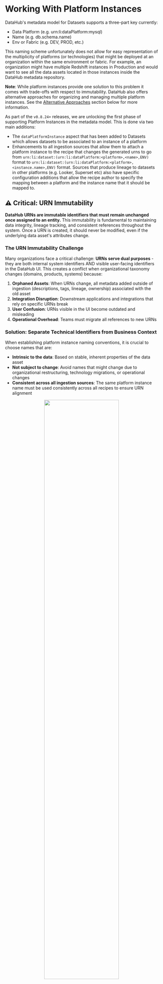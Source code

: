 # Working With Platform Instances

DataHub's metadata model for Datasets supports a three-part key currently:

- Data Platform (e.g. urn:li:dataPlatform:mysql)
- Name (e.g. db.schema.name)
- Env or Fabric (e.g. DEV, PROD, etc.)

This naming scheme unfortunately does not allow for easy representation of the multiplicity of platforms (or technologies) that might be deployed at an organization within the same environment or fabric. For example, an organization might have multiple Redshift instances in Production and would want to see all the data assets located in those instances inside the DataHub metadata repository.

**Note**: While platform instances provide one solution to this problem it comes with trade-offs with respect to immutability. DataHub also offers alternative approaches for organizing and managing multiple platform instances. See the [Alternative Approaches](#alternative-approaches) section below for more information.

As part of the `v0.8.24+` releases, we are unlocking the first phase of supporting Platform Instances in the metadata model. This is done via two main additions:

- The `dataPlatformInstance` aspect that has been added to Datasets which allows datasets to be associated to an instance of a platform
- Enhancements to all ingestion sources that allow them to attach a platform instance to the recipe that changes the generated urns to go from `urn:li:dataset:(urn:li:dataPlatform:<platform>,<name>,ENV)` format to `urn:li:dataset:(urn:li:dataPlatform:<platform>,<instance.name>,ENV)` format. Sources that produce lineage to datasets in other platforms (e.g. Looker, Superset etc) also have specific configuration additions that allow the recipe author to specify the mapping between a platform and the instance name that it should be mapped to.

## ⚠️ Critical: URN Immutability

**DataHub URNs are immutable identifiers that must remain unchanged once assigned to an entity.** This immutability is fundamental to maintaining data integrity, lineage tracking, and consistent references throughout the system. Once a URN is created, it should never be modified, even if the underlying data asset's attributes change.

### The URN Immutability Challenge

Many organizations face a critical challenge: **URNs serve dual purposes** - they are both internal system identifiers AND visible user-facing identifiers in the DataHub UI. This creates a conflict when organizational taxonomy changes (domains, products, systems) because:

1. **Orphaned Assets**: When URNs change, all metadata added outside of ingestion (descriptions, tags, lineage, ownership) associated with the old asset
2. **Integration Disruption**: Downstream applications and integrations that rely on specific URNs break
3. **User Confusion**: URNs visible in the UI become outdated and misleading
4. **Operational Overhead**: Teams must migrate all references to new URNs

### Solution: Separate Technical Identifiers from Business Context

When establishing platform instance naming conventions, it is crucial to choose names that are:

- **Intrinsic to the data**: Based on stable, inherent properties of the data asset
- **Not subject to change**: Avoid names that might change due to organizational restructuring, technology migrations, or operational changes
- **Consistent across all ingestion sources**: The same platform instance name must be used consistently across all recipes to ensure URN alignment

<p align="center">
  <img width="70%"  src="https://raw.githubusercontent.com/datahub-project/static-assets/main/imgs/platform-instances-for-ingestion.png"/>
</p>

## Naming Platform Instances

When configuring a platform instance, choose an instance name that is understandable and will be stable for the foreseeable future. e.g. `core_warehouse` or `finance_redshift` are allowed names, as are pure guids like `a37dc708-c512-4fe4-9829-401cd60ed789`. Remember that whatever instance name you choose, you will need to specify it in more than one recipe to ensure that the identifiers produced by different sources will line up.

### Best Practices for Platform Instance Naming

To ensure URN immutability and long-term stability, platform instance names should be **technical identifiers** that are intrinsic to the infrastructure, not business concepts. Use DataHub's built-in features for domains, ownership, and business context.

**✅ Good Examples:**

- **Infrastructure identifiers**: `us-east-1-cluster-1`, `eu-west-2-cluster-2`
- **Technical naming**: `primary-redshift`, `secondary-mysql`, `analytics-snowflake`
- **GUIDs/UUIDs**: `a37dc708-c512-4fe4-9829-401cd60ed789`
- **Infrastructure codes**: `rds-prod-001`, `redshift-analytics-01`

**❌ Avoid These Patterns:**

- **Organizational taxonomy**: `company.domain.product.system` (domains, products, systems change)
- **Business domain names**: `customer_data_warehouse`, `finance_redshift` (use DataHub domains instead)
- **Ownership references**: `john_warehouse`, `sarah_analytics` (use DataHub ownership features)
- **Version numbers**: `redshift_v2`, `mysql_8_0` (use DataHub's versioning capabilities)
- **Temporary indicators**: `temp_warehouse`, `migration_db`
- **Technology migration names**: `legacy_mysql`, `old_redshift` (use DataHub tags instead)

**Key Principles:**

1. **Technical focus**: Use infrastructure-level identifiers, not business concepts
2. **Stability**: Choose names that reflect permanent technical characteristics
3. **Consistency**: Use the same naming pattern across all platform instances
4. **Uniqueness**: Ensure each platform instance has a unique identifier
5. **Separation of concerns**: Use DataHub's domain and ownership features for business context

**Note**: Business context like domains, ownership, data classification, and technology migration status should be managed through DataHub's dedicated features (domains, ownership, tags, etc.) rather than embedded in the platform instance name. Environment information is handled by the fabric type in the URN structure, and versioning should use DataHub's versioning capabilities.

## Enabling Platform Instances

Read the Ingestion source specific guides for how to enable platform instances in each of them.
The general pattern is to add an additional optional configuration parameter called `platform_instance`.

e.g. here is how you would configure a recipe to ingest a mysql instance that you want to call `primary-mysql`

```yaml
source:
  type: mysql
  config:
    # Coordinates
    host_port: localhost:3306
    platform_instance: primary-mysql
    database: dbname

    # Credentials
    username: root
    password: example

sink:
  # sink configs
```

## Alternative Solutions to URN Immutability Challenges

Instead of changing URNs when organizational taxonomy evolves, DataHub provides several alternative approaches that maintain URN immutability while enabling flexible business context management:

### Recommended Approach: Separate Technical from Business Context

The most effective solution is to design your platform instance naming to be **technically stable** while using DataHub's metadata features for **business context**:

1. **Use Stable Technical Identifiers**: Design platform instance names that won't change

   - ✅ `us-east-1-cluster-001`, `anomalo-prod-01`, `primary-redshift`
   - ❌ `company.domain.product.system` (changes when taxonomy evolves)

2. **Leverage DataHub's Business Context Features**:
   - **Data Products**: Group related assets for business purposes
   - **Tags and Custom Properties**: Add flexible metadata that can be updated
   - **Glossary Terms**: Associate business concepts with technical assets
   - **Domains**: Use DataHub domains for business domain classification

## Detailed Alternative Approaches

DataHub offers several organizational concepts that can complement or serve as alternatives to platform instances:

### Data Products

**Data Products** group related data assets for business purposes, following data mesh principles:

- **Domain-Oriented**: Owned by specific business teams
- **Cohesive Units**: Related assets (tables, dashboards, pipelines) managed together
- **Business Context**: Focus on business value and consumer needs
- **Cross-Platform**: Can span multiple platform instances

**Example Data Product**:

```
Customer Analytics Data Product
├── Tables from Redshift Cluster 1
├── Tables from Snowflake Analytics
├── Dashboards from Looker
└── Pipelines from Airflow
```

### Additional Metadata Management Approaches

DataHub offers several other ways to handle organizational context without changing URNs:

#### Tags and Labels

- **Purpose**: Add flexible metadata context without changing URNs
- **Use Cases**:
  - Tag datasets with organizational context (domain, product, system)
  - Add environment-specific labels
  - Mark migration status or legacy systems
- **Benefits**: Flexible, searchable, and can be updated without URN changes
- **Example**: Tag a dataset with `domain.voice`, `product.billing`, `system.anomalo`

#### Custom Properties

- **Purpose**: Add structured metadata to entities
- **Use Cases**:
  - Store organizational taxonomy as structured data
  - Add infrastructure-specific metadata
  - Track business context that changes over time
- **Benefits**: Structured data that can be queried and filtered
- **Example**: Add custom property `org_domain: "voice"` that can be updated when domain changes

#### Glossary Terms and Business Context

- **Purpose**: Associate business meaning with technical assets
- **Use Cases**:
  - Link datasets to business concepts
  - Associate platform instances with business domains
  - Create business-friendly groupings
- **Benefits**: Bridges technical and business perspectives
- **Example**: Associate datasets with glossary term "Customer Billing" that can be renamed without affecting URNs

#### Search and Discovery Features

- **Purpose**: Find and organize assets without changing URNs
- **Use Cases**:
  - Search by organizational tags
  - Filter by custom properties
  - Use saved searches for common organizational queries
- **Benefits**: Flexible discovery without structural changes

#### DataHub Actions and Automation

- **Purpose**: Automate metadata management
- **Use Cases**:
  - Auto-tag datasets based on organizational context
  - Automatically assign ownership based on business rules
  - Sync metadata across platform instances
- **Benefits**: Reduces manual effort and ensures consistency

### Comparison of Approaches

| Approach               | URN Impact  | Flexibility | Complexity | Best Use Case                               |
| ---------------------- | ----------- | ----------- | ---------- | ------------------------------------------- |
| **Platform Instances** | Changes URN | Low         | Low        | Technical differentiation needed in URNs    |
| **Data Products**      | No change   | High        | High       | Business-oriented grouping across platforms |
| **Tags/Labels**        | No change   | High        | Low        | Flexible metadata and searchable context    |
| **Custom Properties**  | No change   | Medium      | Medium     | Structured metadata storage                 |
| **Glossary Terms**     | No change   | High        | Medium     | Business context and domain association     |
| **Search Features**    | No change   | High        | Low        | Discovery and organization without changes  |
| **Automation**         | No change   | Medium      | High       | Consistent metadata management              |

### Choosing the Right Approach

- **Platform Instances**: When you need technical differentiation in URNs
- **Data Products**: When you need business-oriented grouping across platforms
- **Tags/Labels**: When you need flexible, searchable metadata
- **Custom Properties**: When you need structured metadata storage
- **Glossary Terms**: When you need business context association
- **Combined Approach**: Use multiple concepts together for comprehensive organization

## Summary

Platform instances and data products each address different aspects of data organization in DataHub. Platform instances modify URNs to include technical identifiers, while data products provide organizational structure without changing URNs. For organizations with evolving taxonomy, the key is to separate technical identifiers (in URNs) from business context (in metadata), ensuring both immutability and flexibility.
